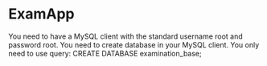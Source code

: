 # ExamApp

You need to have a MySQL client with the standard username root and password root.
You need to create database in your MySQL client.
You only need to use query: CREATE DATABASE examination_base;
